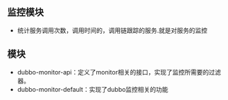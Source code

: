 ## 监控模块
* 统计服务调用次数，调用时间的，调用链跟踪的服务.就是对服务的监控

## 模块
* dubbo-monitor-api：定义了monitor相关的接口，实现了监控所需要的过滤器。
* dubbo-monitor-default：实现了dubbo监控相关的功能